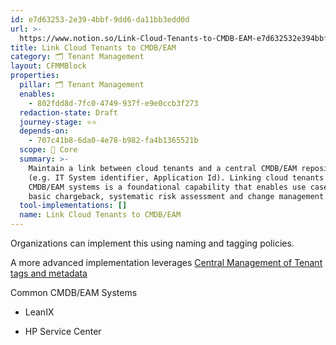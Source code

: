 ```yaml
---
id: e7d63253-2e39-4bbf-9dd6-da11bb3edd0d
url: >-
  https://www.notion.so/Link-Cloud-Tenants-to-CMDB-EAM-e7d632532e394bbf9dd6da11bb3edd0d
title: Link Cloud Tenants to CMDB/EAM
category: 🗂 Tenant Management
layout: CFMMBlock
properties:
  pillar: 🗂 Tenant Management
  enables:
    - 802fdd8d-7fc0-4749-937f-e9e0ccb3f273
  redaction-state: Draft
  journey-stage: ⭐️⭐️
  depends-on:
    - 707c41b8-6da0-4e78-b982-fa4b1365521b
  scope: 🏢 Core
  summary: >-
    Maintain a link between cloud tenants and a central CMDB/EAM repository
    (e.g. IT System identifier, Application Id). Linking cloud tenants to
    CMDB/EAM systems is a foundational capability that enables use cases like
    basic chargeback, systematic risk assessment and change management. 
  tool-implementations: []
  name: Link Cloud Tenants to CMDB/EAM
---
```


Organizations can implement this using naming and tagging policies. 

A more advanced implementation leverages [Central Management of Tenant tags and metadata](/maturity-model/security-and-compliance/central-management-of-tenant-tags-and-metadata.md) 





Common CMDB/EAM Systems

- LeanIX

- HP Service Center